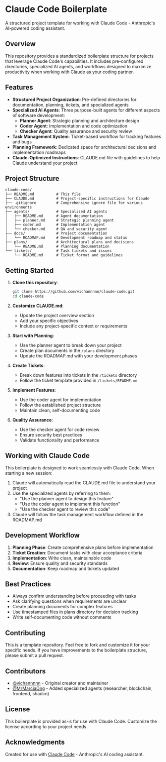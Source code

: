 # Claude Code Boilerplate

A structured project template for working with Claude Code - Anthropic's AI-powered coding assistant.

## Overview

This repository provides a standardized boilerplate structure for projects that leverage Claude Code's capabilities. It includes pre-configured directories, specialized AI agents, and workflows designed to maximize productivity when working with Claude as your coding partner.

## Features

- **Structured Project Organization**: Pre-defined directories for documentation, planning, tickets, and specialized agents
- **Specialized AI Agents**: Three purpose-built agents for different aspects of software development:
  - **Planner Agent**: Strategic planning and architecture design
  - **Coder Agent**: Implementation and code optimization
  - **Checker Agent**: Quality assurance and security review
- **Task Management System**: Ticket-based workflow for tracking features and bugs
- **Planning Framework**: Dedicated space for architectural decisions and implementation roadmaps
- **Claude-Optimized Instructions**: CLAUDE.md file with guidelines to help Claude understand your project

## Project Structure

```
claude-code/
├── README.md          # This file
├── CLAUDE.md          # Project-specific instructions for Claude
├── .gitignore         # Comprehensive ignore file for various environments
├── agents/            # Specialized AI agents
│   ├── README.md      # Agent documentation
│   ├── planner.md     # Strategic planning agent
│   ├── coder.md       # Implementation agent
│   └── checker.md     # QA and security agent
├── docs/              # Project documentation
│   └── ROADMAP.md     # Development roadmap and status
├── plans/             # Architectural plans and decisions
│   └── README.md      # Planning documentation
└── tickets/           # Task tickets and issues
    └── README.md      # Ticket format and guidelines
```

## Getting Started

1. **Clone this repository**:
   ```bash
   git clone https://github.com/vichannnnn/claude-code.git
   cd claude-code
   ```

2. **Customize CLAUDE.md**:
   - Update the project overview section
   - Add your specific objectives
   - Include any project-specific context or requirements

3. **Start with Planning**:
   - Use the planner agent to break down your project
   - Create plan documents in the `/plans` directory
   - Update the ROADMAP.md with your development phases

4. **Create Tickets**:
   - Break down features into tickets in the `/tickets` directory
   - Follow the ticket template provided in `/tickets/README.md`

5. **Implement Features**:
   - Use the coder agent for implementation
   - Follow the established project structure
   - Maintain clean, self-documenting code

6. **Quality Assurance**:
   - Use the checker agent for code review
   - Ensure security best practices
   - Validate functionality and performance

## Working with Claude Code

This boilerplate is designed to work seamlessly with Claude Code. When starting a new session:

1. Claude will automatically read the CLAUDE.md file to understand your project
2. Use the specialized agents by referring to them:
   - "Use the planner agent to design this feature"
   - "Use the coder agent to implement this function"
   - "Use the checker agent to review this code"
3. Claude will follow the task management workflow defined in the ROADMAP.md

## Development Workflow

1. **Planning Phase**: Create comprehensive plans before implementation
2. **Ticket Creation**: Document tasks with clear acceptance criteria
3. **Implementation**: Write clean, maintainable code
4. **Review**: Ensure quality and security standards
5. **Documentation**: Keep roadmap and tickets updated

## Best Practices

- Always confirm understanding before proceeding with tasks
- Ask clarifying questions when requirements are unclear
- Create planning documents for complex features
- Use timestamped files in plans directory for decision tracking
- Write self-documenting code without comments

## Contributing

This is a template repository. Feel free to fork and customize it for your specific needs. If you have improvements to the boilerplate structure, please submit a pull request.

## Contributors

- [@vichannnnn](https://github.com/vichannnnn) - Original creator and maintainer
- [@MrMarciaOng](https://github.com/MrMarciaOng) - Added specialized agents (researcher, blockchain, frontend, shadcn)

## License

This boilerplate is provided as-is for use with Claude Code. Customize the license according to your project needs.

## Acknowledgments

Created for use with [Claude Code](https://claude.ai/code) - Anthropic's AI coding assistant.